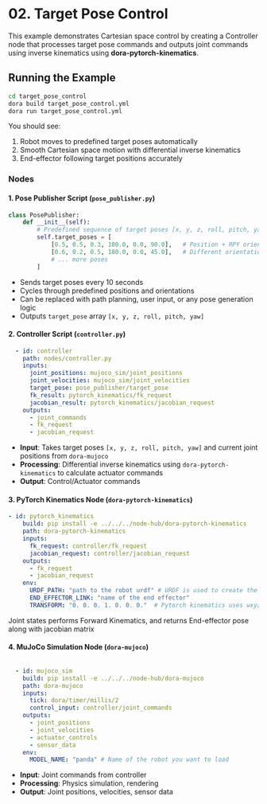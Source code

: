 # 02. Target Pose Control

This example demonstrates Cartesian space control by creating a Controller node that processes target pose commands and outputs joint commands using inverse kinematics using **dora-pytorch-kinematics**.

## Running the Example

```bash
cd target_pose_control
dora build target_pose_control.yml
dora run target_pose_control.yml
```

You should see:
1. Robot moves to predefined target poses automatically
2. Smooth Cartesian space motion with differential inverse kinematics
3. End-effector following target positions accurately


### Nodes

#### 1. **Pose Publisher Script** (`pose_publisher.py`)
```python
class PosePublisher:
    def __init__(self):
        # Predefined sequence of target poses [x, y, z, roll, pitch, yaw]
        self.target_poses = [
            [0.5, 0.5, 0.3, 180.0, 0.0, 90.0],   # Position + RPY orientation
            [0.6, 0.2, 0.5, 180.0, 0.0, 45.0],   # Different orientation
            # ... more poses
        ]
```

- Sends target poses every 10 seconds
- Cycles through predefined positions and orientations
- Can be replaced with path planning, user input, or any pose generation logic
- Outputs `target_pose` array `[x, y, z, roll, pitch, yaw]` 

#### 2. **Controller Script** (`controller.py`)
```yaml
  - id: controller
    path: nodes/controller.py
    inputs:
      joint_positions: mujoco_sim/joint_positions
      joint_velocities: mujoco_sim/joint_velocities
      target_pose: pose_publisher/target_pose
      fk_result: pytorch_kinematics/fk_request
      jacobian_result: pytorch_kinematics/jacobian_request
    outputs:
      - joint_commands
      - fk_request
      - jacobian_request
```
- **Input**: Takes target poses `[x, y, z, roll, pitch, yaw]` and current joint positions from `dora-mujoco` 
- **Processing**: Differential inverse kinematics using `dora-pytorch-kinematics` to calculate actuator commands
- **Output**: Control/Actuator commands

#### 3. **PyTorch Kinematics Node** (`dora-pytorch-kinematics`)


```yaml
- id: pytorch_kinematics
    build: pip install -e ../../../node-hub/dora-pytorch-kinematics
    path: dora-pytorch-kinematics
    inputs:
      fk_request: controller/fk_request
      jacobian_request: controller/jacobian_request
    outputs:
      - fk_request  
      - jacobian_request  
    env:
      URDF_PATH: "path to the robot urdf" # URDF is used to create the kinematics model for the robot 
      END_EFFECTOR_LINK: "name of the end effector"
      TRANSFORM: "0. 0. 0. 1. 0. 0. 0."  # Pytorch kinematics uses wxyz format. Robot transform from world frame

```

 Joint states performs Forward Kinematics, and returns End-effector pose along with jacobian matrix

#### 4. **MuJoCo Simulation Node** (`dora-mujoco`)

```yaml

  - id: mujoco_sim
    build: pip install -e ../../../node-hub/dora-mujoco
    path: dora-mujoco
    inputs:
      tick: dora/timer/millis/2
      control_input: controller/joint_commands
    outputs:
      - joint_positions
      - joint_velocities 
      - actuator_controls
      - sensor_data
    env:
      MODEL_NAME: "panda" # Name of the robot you want to load
```
- **Input**: Joint commands from controller
- **Processing**: Physics simulation, rendering
- **Output**: Joint positions, velocities, sensor data